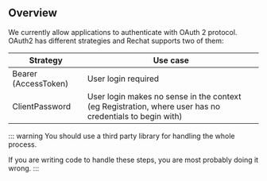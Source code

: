 ## Overview
We currently allow applications to authenticate with OAuth 2 protocol.
OAuth2 has different strategies and Rechat supports two of them:

Strategy              | Use case
--------------------- | ---------
Bearer (AccessToken)  | User login required
ClientPassword        | User login makes no sense in the context (eg Registration, where user has no credentials to begin with)

::: warning
You should use a third party library for handling the whole process.

If you are writing code to handle these steps, you are most probably doing it wrong.
:::
